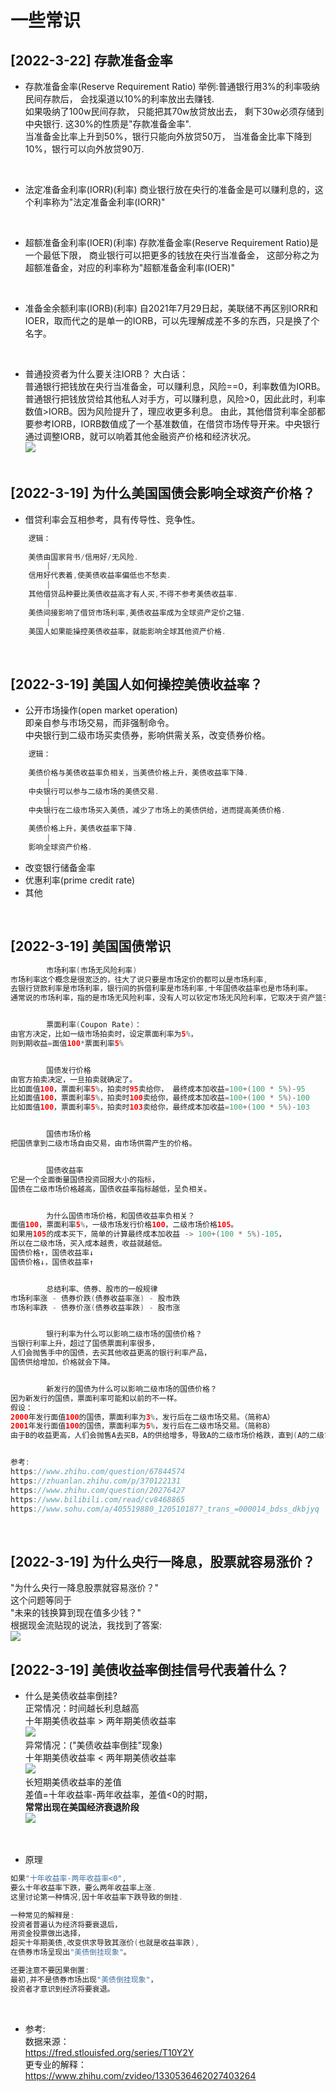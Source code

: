 # 一些常识
<!--哈哈我是注释，不会在浏览器中显示。-->
## [2022-3-22] 存款准备金率
- 存款准备金率(Reserve Requirement Ratio)
举例:普通银行用3%的利率吸纳民间存款后，
会找渠道以10%的利率放出去赚钱.<br>
如果吸纳了100w民间存款，
只能把其70w放贷放出去，
剩下30w必须存储到中央银行.
这30%的性质是"存款准备金率".<br>
当准备金比率上升到50%，银行只能向外放贷50万，
当准备金比率下降到10%，银行可以向外放贷90万.
<br>

- 法定准备金利率(IORR)(利率)
商业银行放在央行的准备金是可以赚利息的，这个利率称为"法定准备金利率(IORR)"
<br>

- 超额准备金利率(IOER)(利率)
存款准备金率(Reserve Requirement Ratio)是一个最低下限，
商业银行可以把更多的钱放在央行当准备金，
这部分称之为超额准备金，对应的利率称为"超额准备金利率(IOER)"
<br>

- 准备金余额利率(IORB)(利率)
自2021年7月29日起，美联储不再区别IORR和IOER，取而代之的是单一的IORB，可以先理解成差不多的东西，只是换了个名字。
<br>

- 普通投资者为什么要关注IORB？
大白话：<br>
普通银行把钱放在央行当准备金，可以赚利息，风险==0，利率数值为IORB。
普通银行把钱放贷给其他私人对手方，可以赚利息，风险>0，因此此时，利率数值>IORB。因为风险提升了，理应收更多利息。
由此，其他借贷利率全部都要参考IORB，IORB数值成了一个基准数值，在借贷市场传导开来。中央银行通过调整IORB，就可以响着其他金融资产价格和经济状况。<br>
![](data/common/2022-3-22-1.png)
<br><br>

## [2022-3-19] 为什么美国国债会影响全球资产价格？
- 借贷利率会互相参考，具有传导性、竞争性。
```java
    逻辑：
    
    美债由国家背书/信用好/无风险.
        |
    信用好代表着,使美债收益率偏低也不愁卖.
        |
    其他借贷品种要比美债收益高才有人买,不得不参考美债收益率.
        |
    美债间接影响了借贷市场利率,美债收益率成为全球资产定价之锚.
        |
    美国人如果能操控美债收益率，就能影响全球其他资产价格.
```
<br>

## [2022-3-19] 美国人如何操控美债收益率？
- 公开市场操作(open market operation)  
即亲自参与市场交易，而非强制命令。  
中央银行到二级市场买卖债券，影响供需关系，改变债券价格。  
```java
    逻辑：
    
    美债价格与美债收益率负相关，当美债价格上升，美债收益率下降.
        |
    中央银行可以参与二级市场的美债交易.
        |
    中央银行在二级市场买入美债，减少了市场上的美债供给，进而提高美债价格.
        |
    美债价格上升，美债收益率下降.
        |
    影响全球资产价格.
```
- 改变银行储备金率
- 优惠利率(prime credit rate)
- 其他
<br>

## [2022-3-19] 美国国债常识
```java
        市场利率(市场无风险利率)
市场利率这个概念是很宽泛的，往大了说只要是市场定价的都可以是市场利率,
去银行贷款利率是市场利率，银行间的拆借利率是市场利率,十年国债收益率也是市场利率。
通常说的市场利率，指的是市场无风险利率，没有人可以钦定市场无风险利率，它取决于资产篮子和市场。


        票面利率(Coupon Rate)：
由官方决定，比如一级市场拍卖时，设定票面利率为5%，
则到期收益=面值100*票面利率5%


        国债发行价格
由官方拍卖决定，一旦拍卖就确定了。
比如面值100，票面利率5%，拍卖时95卖给你， 最终成本加收益=100+(100 * 5%)-95
比如面值100，票面利率5%，拍卖时100卖给你，最终成本加收益=100+(100 * 5%)-100
比如面值100，票面利率5%，拍卖时103卖给你，最终成本加收益=100+(100 * 5%)-103


        国债市场价格
把国债拿到二级市场自由交易，由市场供需产生的价格。


        国债收益率
它是一个全面衡量国债投资回报大小的指标，  
国债在二级市场价格越高，国债收益率指标越低，呈负相关。


        为什么国债市场价格，和国债收益率负相关？   
面值100，票面利率5%，一级市场发行价格100，二级市场价格105。
如果用105的成本买下，简单的计算最终成本加收益 -> 100+(100 * 5%)-105，
所以在二级市场，买入成本越贵，收益就越低。
国债价格↑，国债收益率↓
国债价格↓，国债收益率↑


        总结利率、债券、股市的一般规律
市场利率涨 - 债券价跌(债券收益率涨) - 股市跌
市场利率跌 - 债券价涨(债券收益率跌) - 股市涨


        银行利率为什么可以影响二级市场的国债价格？
当银行利率上升，超过了国债票面利率很多，
人们会抛售手中的国债，去买其他收益更高的银行利率产品，
国债供给增加，价格就会下降。


        新发行的国债为什么可以影响二级市场的国债价格？
因为新发行的国债，票面利率可能和以前的不一样。
假设：
2000年发行面值100的国债，票面利率为3%，发行后在二级市场交易。（简称A）
2001年发行面值100的国债，票面利率为5%，发行后在二级市场交易。（简称B）
由于B的收益更高，人们会抛售A去买B，A的供给增多，导致A的二级市场价格跌，直到(A的二级市场价格+100*3%) == (100+100*5%)平衡为止


参考:
https://www.zhihu.com/question/67844574
https://zhuanlan.zhihu.com/p/370122131
https://www.zhihu.com/question/20276427
https://www.bilibili.com/read/cv8468865
https://www.sohu.com/a/405519880_120510187?_trans_=000014_bdss_dkbjyq

```
<br>

## [2022-3-19] 为什么央行一降息，股票就容易涨价？
"为什么央行一降息股票就容易涨价？"  
这个问题等同于  
"未来的钱换算到现在值多少钱？"  
根据现金流贴现的说法，我找到了答案:  
![](data/common/2022-3-20-1.png)
<br>

## [2022-3-19] 美债收益率倒挂信号代表着什么？
- 什么是美债收益率倒挂?  
正常情况：时间越长利息越高  
十年期美债收益率 > 两年期美债收益率  
![](data/common/2022-3-20-2.jpg)  
异常情况：("美债收益率倒挂"现象)  
十年期美债收益率 < 两年期美债收益率  
![](data/common/2022-3-20-3.jpg)  
长短期美债收益率的差值  
差值=十年收益率-两年收益率，差值<0的时期，  
**常常出现在美国经济衰退阶段**  
![](data/common/2022-3-20-4.png)  
<br>

- 原理  
```java
如果"十年收益率-两年收益率<0",
要么十年收益率下跌，要么两年收益率上涨.
这里讨论第一种情况,因十年收益率下跌导致的倒挂.

一种常见的解释是:
投资者普遍认为经济将要衰退后，
用资金投票做出选择，
超买十年期美债,改变供求导致其涨价(也就是收益率跌),
在债券市场呈现出"美债倒挂现象"。  

还要注意不要因果倒置:
最初,并不是债券市场出现"美债倒挂现象"，  
投资者才意识到经济将要衰退。
```
<br>

- 参考:  
数据来源：  
https://fred.stlouisfed.org/series/T10Y2Y  
更专业的解释：  
https://www.zhihu.com/zvideo/1330536462027403264  
